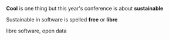 **Cool** is one thing but this year's conference is about **sustainable**

Sustainable in software is spelled **free** or **libre**

libre software, open data
